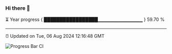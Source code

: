 ### Hi there 👋

⏳ Year progress { █████████████████▁▁▁▁▁▁▁▁▁▁▁▁▁ } 59.70 %

---

⏰ Updated on Tue, 06 Aug 2024 12:16:48 GMT

![Progress Bar CI](https://github.com/Shyam-Makwana/GitHub-Actions-Demo/workflows/Progress%20Bar%20CI/badge.svg)
